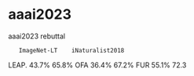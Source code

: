 # aaai2023
aaai2023 rebuttal

       ImageNet-LT    iNaturalist2018
LEAP.     43.7%           65.8%
OFA       36.4%           67.2%
FUR       55.1%           72.3

